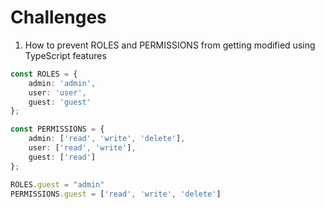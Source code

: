 # Challenges

1. How to prevent ROLES and PERMISSIONS from getting modified using TypeScript features

```ts
const ROLES = {
    admin: 'admin',
    user: 'user',
    guest: 'guest'
};

const PERMISSIONS = {
    admin: ['read', 'write', 'delete'],
    user: ['read', 'write'],
    guest: ['read']
};

ROLES.guest = "admin"
PERMISSIONS.guest = ['read', 'write', 'delete']
```